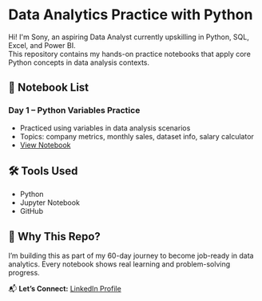 # Data Analytics Practice with Python

Hi! I'm Sony, an aspiring Data Analyst currently upskilling in Python, SQL, Excel, and Power BI.  
This repository contains my hands-on practice notebooks that apply core Python concepts in data analysis contexts.

## 📘 Notebook List

### Day 1 – Python Variables Practice
- Practiced using variables in data analysis scenarios
- Topics: company metrics, monthly sales, dataset info, salary calculator
- [View Notebook](Day1_Python_Variables_Analytics_Practice.ipynb)

## 🛠️ Tools Used
- Python
- Jupyter Notebook
- GitHub

## 📌 Why This Repo?
I’m building this as part of my 60-day journey to become job-ready in data analytics. Every notebook shows real learning and problem-solving progress.

📬 **Let’s Connect:** [LinkedIn Profile](https://www.linkedin.com/in/sony-adurupalli)

